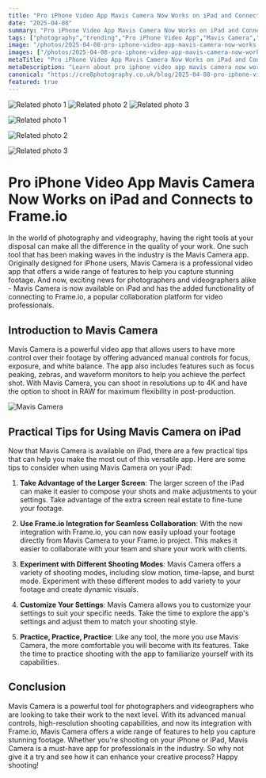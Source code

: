 ```yaml
---
title: "Pro iPhone Video App Mavis Camera Now Works on iPad and Connects to Frame.io"
date: "2025-04-08"
summary: "Pro iPhone Video App Mavis Camera Now Works on iPad and Connects to Frame.io - A trending topic in photography."
tags: ["photography","trending","Pro iPhone Video App","Mavis Camera","iPad","Frame.io","videography","manual controls","collaboration","shooting modes"]
image: "/photos/2025-04-08-pro-iphone-video-app-mavis-camera-now-works-on-ipad-and-connects-to-frame-io-1.jpg"
images: ["/photos/2025-04-08-pro-iphone-video-app-mavis-camera-now-works-on-ipad-and-connects-to-frame-io-1.jpg","/photos/2025-04-08-pro-iphone-video-app-mavis-camera-now-works-on-ipad-and-connects-to-frame-io-2.jpg","/photos/2025-04-08-pro-iphone-video-app-mavis-camera-now-works-on-ipad-and-connects-to-frame-io-3.jpg"]
metaTitle: "Pro iPhone Video App Mavis Camera Now Works on iPad and Connects to Frame.io | cre8 Photography"
metaDescription: "Learn about pro iphone video app mavis camera now works on ipad and connects to frame.io in photography with practical tips and insights."
canonical: "https://cre8photography.co.uk/blog/2025-04-08-pro-iphone-video-app-mavis-camera-now-works-on-ipad-and-connects-to-frame-io"
featured: true
---
```


<!-- Gallery as HTML -->

<div class="grid grid-cols-1 sm:grid-cols-2 md:grid-cols-3 gap-4">
  <img src="/photos/2025-04-08-pro-iphone-video-app-mavis-camera-now-works-on-ipad-and-connects-to-frame-io-1.jpg" alt="Related photo 1" class="w-full rounded-lg" />
<img src="/photos/2025-04-08-pro-iphone-video-app-mavis-camera-now-works-on-ipad-and-connects-to-frame-io-2.jpg" alt="Related photo 2" class="w-full rounded-lg" />
<img src="/photos/2025-04-08-pro-iphone-video-app-mavis-camera-now-works-on-ipad-and-connects-to-frame-io-3.jpg" alt="Related photo 3" class="w-full rounded-lg" />
</div>


<!-- Gallery as Markdown -->
![Related photo 1](/photos/2025-04-08-pro-iphone-video-app-mavis-camera-now-works-on-ipad-and-connects-to-frame-io-1.jpg)


![Related photo 2](/photos/2025-04-08-pro-iphone-video-app-mavis-camera-now-works-on-ipad-and-connects-to-frame-io-2.jpg)


![Related photo 3](/photos/2025-04-08-pro-iphone-video-app-mavis-camera-now-works-on-ipad-and-connects-to-frame-io-3.jpg)



# Pro iPhone Video App Mavis Camera Now Works on iPad and Connects to Frame.io

In the world of photography and videography, having the right tools at your disposal can make all the difference in the quality of your work. One such tool that has been making waves in the industry is the Mavis Camera app. Originally designed for iPhone users, Mavis Camera is a professional video app that offers a wide range of features to help you capture stunning footage. And now, exciting news for photographers and videographers alike - Mavis Camera is now available on iPad and has the added functionality of connecting to Frame.io, a popular collaboration platform for video professionals.

## Introduction to Mavis Camera

Mavis Camera is a powerful video app that allows users to have more control over their footage by offering advanced manual controls for focus, exposure, and white balance. The app also includes features such as focus peaking, zebras, and waveform monitors to help you achieve the perfect shot. With Mavis Camera, you can shoot in resolutions up to 4K and have the option to shoot in RAW for maximum flexibility in post-production.

![Mavis Camera](mavis-camera.png)

## Practical Tips for Using Mavis Camera on iPad

Now that Mavis Camera is available on iPad, there are a few practical tips that can help you make the most out of this versatile app. Here are some tips to consider when using Mavis Camera on your iPad:

1. **Take Advantage of the Larger Screen**: The larger screen of the iPad can make it easier to compose your shots and make adjustments to your settings. Take advantage of the extra screen real estate to fine-tune your footage.

2. **Use Frame.io Integration for Seamless Collaboration**: With the new integration with Frame.io, you can now easily upload your footage directly from Mavis Camera to your Frame.io project. This makes it easier to collaborate with your team and share your work with clients.

3. **Experiment with Different Shooting Modes**: Mavis Camera offers a variety of shooting modes, including slow motion, time-lapse, and burst mode. Experiment with these different modes to add variety to your footage and create dynamic visuals.

4. **Customize Your Settings**: Mavis Camera allows you to customize your settings to suit your specific needs. Take the time to explore the app's settings and adjust them to match your shooting style.

5. **Practice, Practice, Practice**: Like any tool, the more you use Mavis Camera, the more comfortable you will become with its features. Take the time to practice shooting with the app to familiarize yourself with its capabilities.

## Conclusion

Mavis Camera is a powerful tool for photographers and videographers who are looking to take their work to the next level. With its advanced manual controls, high-resolution shooting capabilities, and now its integration with Frame.io, Mavis Camera offers a wide range of features to help you capture stunning footage. Whether you're shooting on your iPhone or iPad, Mavis Camera is a must-have app for professionals in the industry. So why not give it a try and see how it can enhance your creative process? Happy shooting!

